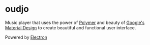 # oudjo

Music player that uses the power of [Polymer](https://www.polymer-project.org/) and
beauty of [Google's Material Design](http://www.google.com/design/) to create beautiful
and functional user interface.

Powered by [Electron](http://electron.atom.io)
